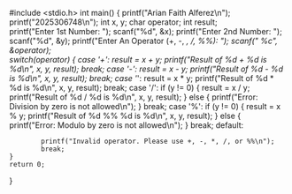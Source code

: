 #include <stdio.h>
    int main() {
    printf("Arian Faith Alferez\n");
    printf("2025306748\n");
    int x, y;
    char operator; 
    int result;    
    printf("Enter 1st Number: ");
    scanf("%d", &x);
    printf("Enter 2nd Number: ");
    scanf("%d", &y);
    printf("Enter An Operator (+, -, *, /, %%): ");
    scanf(" %c", &operator);  
    switch(operator) {
        case '+':
            result = x + y;
            printf("Result of %d + %d is %d\n", x, y, result);
            break;
        case '-':
            result = x - y;
            printf("Result of %d - %d is %d\n", x, y, result);
            break;
        case '*':
            result = x * y;
            printf("Result of %d * %d is %d\n", x, y, result);
            break;
        case '/':
            if (y != 0) {
                result = x / y;  
                printf("Result of %d / %d is %d\n", x, y, result);
            } else {
                printf("Error: Division by zero is not allowed\n");
            }
            break;
        case '%':
            if (y != 0) {
                result = x % y;
                printf("Result of %d %% %d is %d\n", x, y, result); 
            } else {
                printf("Error: Modulo by zero is not allowed\n");
            }
            break;
        default:
           
            printf("Invalid operator. Please use +, -, *, /, or %%\n");
            break;
    }
    return 0;
}
